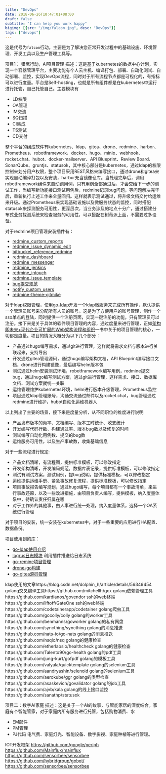 ```yaml
---
title: "DevOps"
date: 2018-06-26T10:47:01+08:00
draft: false
subtitle: "I can help you work happy"
bigimg: [{src: "/img/falcon.jpg", desc: "DevOps"}]
tags: ["devops"]
---
```

这是代号为`falcon`行动，主要是为了解决您正常开发过程中的基础设施、环境管理、开发工具以及生产管理工具等。
<!--more-->
项目1： 猎鹰行动，AI项目管理
描述：这是基于kubernetes的数据中心计划，实现一个容器管理平台，主要功能有个人云主机、编译打包、部署、自动化测试、自动部署、监控，实现DevOps流程，同时对于所有流程节点都是可视化的，有指标可以进行度量。平台是Self-hosting，也就是所有组件都是在kubernetes中运行进行托管，自己托管自己。主要模块有

- LD权限
- OA管理
- IM交流
- SQ扫描
- CI集成
- TS测试
- CD交付

整个平台的组成软件有kubernetes、ldap、gitea、drone、redmine、harbor、Prometheus、robotframework、docker、hugo、minio、webhook、rocket.chat、hubot、docker-mailserver、API Blueprint、Review Board、SonarQube、gruntjs、statusok，其中核心部分是kubernetes，通过ldap的权限控制来划分用户权限，整个项目采用REST风格来编写接口，通过drone和gitea来实现自动编译打包以及安装，harbor充当镜像仓库。当处理完毕后，调用robotframework组件来自动跑用例，只有用例全部通过后，才会交给下一步的测试工作，当编写新功能接口测试用例后，redmine记录bug问题，等问题解决完毕后，重新执行上述工作来全量回归。这样就表示测试通过，将升级文档交付给运维来升级。通过Prometheus来实现基础设施以及微服务状态的监控，同时搭配statusok来探测服务可用性，更深层次，当业务涉及的地点十分广，通过搭建分布式业务探测系统来检查服务的可用性，可以搭配在树莓派上面，不需要过多设备。

对于redmine项目管理安装插件有：

- [redmine_custom_reports](https://github.com/Restream/redmine_custom_reports)
- [redmine_issue_dynamic_edit](http://www.redmine.org/plugins/redmine_issue_dynamic_edit)
- [bitbucket_reference_redmine](http://www.redmine.org/plugins/bitbucket_reference_redmine)
- [redmine_dashboard](https://github.com/jgraichen/redmine_dashboard)
- [redmine_messenger](https://github.com/AlphaNodes/redmine_messenger)
- [redmine_jenkins](https://github.com/jbox-web/redmine_jenkins)
- [redmine_intouch](https://github.com/centosadmin/redmine_intouch)
- [redmine_issue_template](https://github.com/Restream/redmine_issue_template)
- [bug提交规范](https://zh.opensuse.org/openSUSE:%E6%8F%90%E4%BA%A4%E9%94%99%E8%AF%AF%E6%8A%A5%E5%91%8A)
- [notify_custom_users](https://github.com/Restream/notify_custom_users)
- [redmine-theme-gitmike](https://github.com/makotokw/redmine-theme-gitmike)

对于ldap权限管理，使用[go-ldap](https://github.com/go-ldap/ldap)开发一个ldap微服务来完成所有操作，默认提供一个管理员账号来分配所有人员的账号。这是为了方便用户的账号管理，制作一个sso单点的登陆，同时提供一个注册页面，实现一键注册的功能，只有管理员可以注册。接下来是关于具体的软件项目管理的内容，通过度量来进行管理，正如[架构即未来+现代企业可扩展的Web架构流程和组织](https://pan.baidu.com/s/1QWqEXp2msRg0qu3GAoDE7A)一书中关于的项目管理的核心，一切都是度量。项目的情况大概分为以下几个部分：

- 产品通过hugo编写需求，通过git进行管理，这样就将需求文档与版本进行关联起来，支持导出
- 开发通过gitea管理源码，通过hugo编写架构文档，API Blueprint编写接口文档，drone进行构建镜像，最后编写helm版本包
- 测试通过helm安装测试环境，robotframework编写用例，redmine提交bug，通过hugo编写测试方案，通过git进行管理，这样需求、接口、数据库文档、测试方案就统一关联
- 运维管理维护kubernetes环境，helm进行版本升级管理，Prometheus监控
- 项目通过ldap管理账号，沟通交流通过邮件以及rocket.chat，bug管理通过redmine进行维护，hubot自动化运维机器人

以上列出了主要的场景，接下来是度量分析，从不同职位的维度进行说明

- 产品发布版本的频率、文档编写、版本工时统计、收支统计
- 开发编写代码行数、构建通过率、版本bug数以及修复的时间
- 测试编写自动化用例数、提交的bug数
- 运维服务可用性，以及生产事故数，收集基础信息

对于一些流程进行规定:

- 产品文档清晰，有流程图，提供标准模板，可以修改指定
- 开发架构清晰，开发编码规范，数据库表记录，提供标准模板，可以修改指定
- 测试有测试方案，测试用例，提bug说明，提供标准模板，可以修改指定
- 运维提供运维手册、紧急事故修复流程，提供标准模板，可以修改指定
- 项目事故报告编写规划，通过hugo编写，每个项目都有一个事故清单，来进行事故还原，以及一些改进措施，由项目负责人编写，提供模板，纳入度量体系中，待确认责任归属在哪
- 对于工作外的其他事，由人事进行统一处理，纳入度量体系，选择一个OA系统进行管理

对于项目的安装，统一安装在kubernetes中，对于一些重要的应用进行HA配置、数据备份。

项目使用到的库：

- [go-ldap使用介绍](https://www.golang123.com/topic/1750)
- [logrus日志模块](https://github.com/sirupsen/logrus) 利用插件推送给日志系统
- [go-remine项目管理](github.com/mattn/go-redmine)
- [drone-go构建](github.com/drone/drone-go/drone)
- [go-gitea源码管理](github.com/go-gitea/go-sdk/gitea)

ldap使用的文章https://blog.csdn.net/dolphin_h/article/details/56349454
golang交叉编译工具https://github.com/mitchellh/gox
golang依赖管理工具https://github.com/kardianos/govendor
ssh的web终端https://github.com/liftoff/GateOne
ssh的web终端https://github.com/codetainerapp/codetainer
golang爬虫工具https://github.com/gocolly/colly
golang的worker工具https://github.com/benmanns/goworker
golang的私有网盘https://github.com/syncthing/syncthing
golang的消息推送https://github.com/nats-io/go-nats
golang的消息推送https://github.com/nsqio/nsq
golang的健康检查https://github.com/etherlabsio/healthcheck
golang的健康检查https://github.com/Talento90/go-health
golang的pdf工具https://github.com/jung-kurt/gofpdf
golang的模板工具https://github.com/valyala/quicktemplate
golang的selenium工具https://github.com/aandryashin/selenoid
golang的selenium工具https://github.com/aerokube/ggr
golang的类型检查https://github.com/asaskevich/govalidator
golang的job工具https://github.com/ajvb/kala
golang的线上接口监控https://github.com/sanathp/statusok

项目二：数字AI家庭
描述：这是关于一个AI的故事，与智能家居的深度结合。家庭有个智能管家，对于家庭内所有服务进行托管，包括购物消费、水
- EM邮件
- PM管理
- PJ代码
电气费、家庭灯光、智能设备、数字影视、家庭种植等进行管理。

IOT开发框架
https://github.com/google/periph
https://github.com/Mainflux/mainflux
https://github.com/sensorbee/sensorbee
https://github.com/hybridgroup/gobot/
https://github.com/sensorbee/sensorbee
